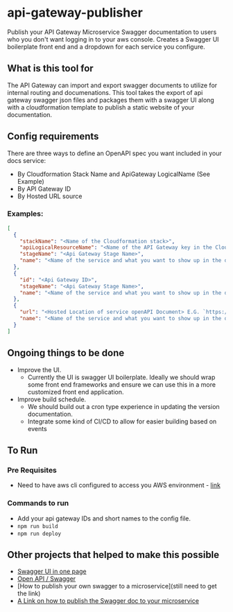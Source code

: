 # api-gateway-publisher
Publish your API Gateway Microservice Swagger documentation to users who you don't want logging in to your aws console.  Creates a Swagger UI boilerplate front end and a dropdown for each service you configure.

## What is this tool for
The API Gateway can import and export swagger documents to utilize for internal routing and documenations.  This tool takes the export of api gateway swagger json files and packages them with a swagger UI along with a cloudformation template to publish a static website of your documentation.

## Config requirements
There are three ways to define an OpenAPI spec you want included in your docs service:
- By Cloudformation Stack Name and ApiGateway LogicalName (See Example)
- By API Gateway ID
- By Hosted URL source

### Examples:
```json
[
  {
    "stackName": "<Name of the Cloudformation stack>",
    "apiLogicalResourceName": "<Name of the API Gateway key in the Cloudformation Yaml File>",
    "stageName": "<Api Gateway Stage Name>",
    "name": "<Name of the service and what you want to show up in the dropdown>"
  },
  {
    "id": "<Api Gateway ID>",
    "stageName": "<Api Gateway Stage Name>",
    "name": "<Name of the service and what you want to show up in the dropdown>"
  },
  {
    "url": "<Hosted Location of service openAPI Document> E.G. `https://petstore.swagger.io/v2/swagger.json`",
    "name": "<Name of the service and what you want to show up in the dropdown>"
  }
]
```

## Ongoing things to be done
- Improve the UI.
  - Currently the UI is swagger UI boilerplate.  Ideally we should wrap some front end frameworks and ensure we can use this in a more customized front end application.
- Improve build schedule.
  - We should build out a cron type experience in updating the version documentation.
  - Integrate some kind of CI/CD to allow for easier building based on events

## To Run

### Pre Requisites
- Need to have aws cli configured to access you AWS environment - [link](https://docs.aws.amazon.com/cli/latest/userguide/cli-chap-configure.html)

### Commands to run
- Add your api gateway IDs and short names to the config file.
- `npm run build`
- `npm run deploy`

## Other projects that helped to make this possible
- [Swagger UI in one page](https://github.com/sunnyagarwal008/setup-swagger-ui-in-one-page/blob/master/swagger-ui.html)
- [Open API / Swagger](https://github.com/swagger-api/swagger-ui)
- [How to publish your own swagger to a microservice](still need to get the link)
- [A Link on how to publish the Swagger doc to your microservice](https://medium.com/@nabtechblog/integrating-swagger-with-aws-lambda-and-api-gateway-using-cloud-formation-macro-functions-7432dec50dd)
